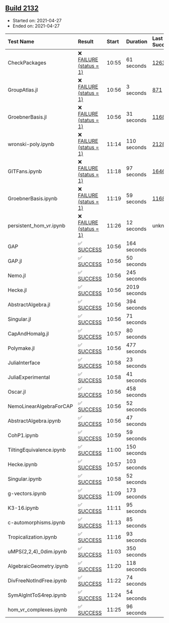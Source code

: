 ## [Build 2132](https://oscarci.mathematik.uni-kl.de/job/oscar-stable/2132/)

* Started on: 2021-04-27
* Ended on: 2021-04-27

| Test Name    | Result | Start | Duration | Last Success | First Failure |
|:-------------|:-------|:------|:---------|:-------------|:--------------|
| CheckPackages | ❌ [FAILURE (status = 1)](https://oscarci.mathematik.uni-kl.de/job/oscar-stable/2132/artifact/logs/build-2132/CheckPackages.log) | 10:55 | 61 seconds | [1263](https://oscarci.mathematik.uni-kl.de/job/oscar-stable/1263/) | [1264](https://oscarci.mathematik.uni-kl.de/job/oscar-stable/1264/) |
| GroupAtlas.jl | ❌ [FAILURE (status = 1)](https://oscarci.mathematik.uni-kl.de/job/oscar-stable/2132/artifact/logs/build-2132/GroupAtlas.jl.log) | 10:56 | 3 seconds | [871](https://oscarci.mathematik.uni-kl.de/job/oscar-stable/871/) | [872](https://oscarci.mathematik.uni-kl.de/job/oscar-stable/872/) |
| GroebnerBasis.jl | ❌ [FAILURE (status = 1)](https://oscarci.mathematik.uni-kl.de/job/oscar-stable/2132/artifact/logs/build-2132/GroebnerBasis.jl.log) | 10:56 | 31 seconds | [1168](https://oscarci.mathematik.uni-kl.de/job/oscar-stable/1168/) | [1169](https://oscarci.mathematik.uni-kl.de/job/oscar-stable/1169/) |
| wronski-poly.ipynb | ❌ [FAILURE (status = 1)](https://oscarci.mathematik.uni-kl.de/job/oscar-stable/2132/artifact/logs/build-2132/wronski-poly.ipynb.log) | 11:14 | 110 seconds | [2128](https://oscarci.mathematik.uni-kl.de/job/oscar-stable/2128/) | [2129](https://oscarci.mathematik.uni-kl.de/job/oscar-stable/2129/) |
| GITFans.ipynb | ❌ [FAILURE (status = 1)](https://oscarci.mathematik.uni-kl.de/job/oscar-stable/2132/artifact/logs/build-2132/GITFans.ipynb.log) | 11:18 | 97 seconds | [1646](https://oscarci.mathematik.uni-kl.de/job/oscar-stable/1646/) | [1647](https://oscarci.mathematik.uni-kl.de/job/oscar-stable/1647/) |
| GroebnerBasis.ipynb | ❌ [FAILURE (status = 1)](https://oscarci.mathematik.uni-kl.de/job/oscar-stable/2132/artifact/logs/build-2132/GroebnerBasis.ipynb.log) | 11:19 | 59 seconds | [1168](https://oscarci.mathematik.uni-kl.de/job/oscar-stable/1168/) | [1169](https://oscarci.mathematik.uni-kl.de/job/oscar-stable/1169/) |
| persistent_hom_vr.ipynb | ❌ [FAILURE (status = 1)](https://oscarci.mathematik.uni-kl.de/job/oscar-stable/2132/artifact/logs/build-2132/persistent_hom_vr.ipynb.log) | 11:26 | 12 seconds | unknown | unknown |
| GAP | ✅ [SUCCESS](https://oscarci.mathematik.uni-kl.de/job/oscar-stable/2132/artifact/logs/build-2132/GAP.log) | 10:56 | 164 seconds |  |  |
| GAP.jl | ✅ [SUCCESS](https://oscarci.mathematik.uni-kl.de/job/oscar-stable/2132/artifact/logs/build-2132/GAP.jl.log) | 10:56 | 50 seconds |  |  |
| Nemo.jl | ✅ [SUCCESS](https://oscarci.mathematik.uni-kl.de/job/oscar-stable/2132/artifact/logs/build-2132/Nemo.jl.log) | 10:56 | 245 seconds |  |  |
| Hecke.jl | ✅ [SUCCESS](https://oscarci.mathematik.uni-kl.de/job/oscar-stable/2132/artifact/logs/build-2132/Hecke.jl.log) | 10:56 | 2019 seconds |  |  |
| AbstractAlgebra.jl | ✅ [SUCCESS](https://oscarci.mathematik.uni-kl.de/job/oscar-stable/2132/artifact/logs/build-2132/AbstractAlgebra.jl.log) | 10:56 | 394 seconds |  |  |
| Singular.jl | ✅ [SUCCESS](https://oscarci.mathematik.uni-kl.de/job/oscar-stable/2132/artifact/logs/build-2132/Singular.jl.log) | 10:56 | 71 seconds |  |  |
| CapAndHomalg.jl | ✅ [SUCCESS](https://oscarci.mathematik.uni-kl.de/job/oscar-stable/2132/artifact/logs/build-2132/CapAndHomalg.jl.log) | 10:57 | 80 seconds |  |  |
| Polymake.jl | ✅ [SUCCESS](https://oscarci.mathematik.uni-kl.de/job/oscar-stable/2132/artifact/logs/build-2132/Polymake.jl.log) | 10:56 | 477 seconds |  |  |
| JuliaInterface | ✅ [SUCCESS](https://oscarci.mathematik.uni-kl.de/job/oscar-stable/2132/artifact/logs/build-2132/JuliaInterface.log) | 10:58 | 23 seconds |  |  |
| JuliaExperimental | ✅ [SUCCESS](https://oscarci.mathematik.uni-kl.de/job/oscar-stable/2132/artifact/logs/build-2132/JuliaExperimental.log) | 10:58 | 41 seconds |  |  |
| Oscar.jl | ✅ [SUCCESS](https://oscarci.mathematik.uni-kl.de/job/oscar-stable/2132/artifact/logs/build-2132/Oscar.jl.log) | 10:56 | 458 seconds |  |  |
| NemoLinearAlgebraForCAP | ✅ [SUCCESS](https://oscarci.mathematik.uni-kl.de/job/oscar-stable/2132/artifact/logs/build-2132/NemoLinearAlgebraForCAP.log) | 10:56 | 52 seconds |  |  |
| AbstractAlgebra.ipynb | ✅ [SUCCESS](https://oscarci.mathematik.uni-kl.de/job/oscar-stable/2132/artifact/logs/build-2132/AbstractAlgebra.ipynb.log) | 10:56 | 47 seconds |  |  |
| CohP1.ipynb | ✅ [SUCCESS](https://oscarci.mathematik.uni-kl.de/job/oscar-stable/2132/artifact/logs/build-2132/CohP1.ipynb.log) | 10:59 | 59 seconds |  |  |
| TiltingEquivalence.ipynb | ✅ [SUCCESS](https://oscarci.mathematik.uni-kl.de/job/oscar-stable/2132/artifact/logs/build-2132/TiltingEquivalence.ipynb.log) | 11:00 | 150 seconds |  |  |
| Hecke.ipynb | ✅ [SUCCESS](https://oscarci.mathematik.uni-kl.de/job/oscar-stable/2132/artifact/logs/build-2132/Hecke.ipynb.log) | 10:57 | 103 seconds |  |  |
| Singular.ipynb | ✅ [SUCCESS](https://oscarci.mathematik.uni-kl.de/job/oscar-stable/2132/artifact/logs/build-2132/Singular.ipynb.log) | 10:58 | 52 seconds |  |  |
| g-vectors.ipynb | ✅ [SUCCESS](https://oscarci.mathematik.uni-kl.de/job/oscar-stable/2132/artifact/logs/build-2132/g-vectors.ipynb.log) | 11:09 | 173 seconds |  |  |
| K3-16.ipynb | ✅ [SUCCESS](https://oscarci.mathematik.uni-kl.de/job/oscar-stable/2132/artifact/logs/build-2132/K3-16.ipynb.log) | 11:11 | 95 seconds |  |  |
| c-automorphisms.ipynb | ✅ [SUCCESS](https://oscarci.mathematik.uni-kl.de/job/oscar-stable/2132/artifact/logs/build-2132/c-automorphisms.ipynb.log) | 11:13 | 85 seconds |  |  |
| Tropicalization.ipynb | ✅ [SUCCESS](https://oscarci.mathematik.uni-kl.de/job/oscar-stable/2132/artifact/logs/build-2132/Tropicalization.ipynb.log) | 11:16 | 93 seconds |  |  |
| uMPS(2,2,4)_0dim.ipynb | ✅ [SUCCESS](https://oscarci.mathematik.uni-kl.de/job/oscar-stable/2132/artifact/logs/build-2132/uMPS-2-2-4-_0dim.ipynb.log) | 11:03 | 350 seconds |  |  |
| AlgebraicGeometry.ipynb | ✅ [SUCCESS](https://oscarci.mathematik.uni-kl.de/job/oscar-stable/2132/artifact/logs/build-2132/AlgebraicGeometry.ipynb.log) | 11:20 | 118 seconds |  |  |
| DivFreeNotIndFree.ipynb | ✅ [SUCCESS](https://oscarci.mathematik.uni-kl.de/job/oscar-stable/2132/artifact/logs/build-2132/DivFreeNotIndFree.ipynb.log) | 11:22 | 74 seconds |  |  |
| SymAlgIntToS4rep.ipynb | ✅ [SUCCESS](https://oscarci.mathematik.uni-kl.de/job/oscar-stable/2132/artifact/logs/build-2132/SymAlgIntToS4rep.ipynb.log) | 11:24 | 54 seconds |  |  |
| hom_vr_complexes.ipynb | ✅ [SUCCESS](https://oscarci.mathematik.uni-kl.de/job/oscar-stable/2132/artifact/logs/build-2132/hom_vr_complexes.ipynb.log) | 11:25 | 96 seconds |  |  |
